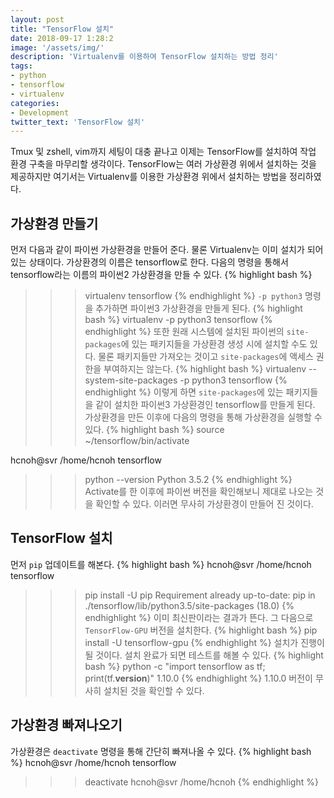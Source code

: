 ```yaml
---
layout: post
title: "TensorFlow 설치"
date: 2018-09-17 1:28:2
image: '/assets/img/'
description: 'Virtualenv를 이용하여 TensorFlow 설치하는 방법 정리'
tags:
- python
- tensorflow
- virtualenv
categories:
- Development
twitter_text: 'TensorFlow 설치'
---
```


Tmux 및 zshell, vim까지 세팅이 대충 끝나고 이제는 TensorFlow를 설치하여 작업 환경 구축을 마무리할 생각이다. TensorFlow는 여러 가상환경 위에서 설치하는 것을 제공하지만 여기서는 Virtualenv를 이용한 가상환경 위에서 설치하는 방법을 정리하였다.

## 가상환경 만들기
먼저 다음과 같이 파이썬 가상환경을 만들어 준다. 물론 Virtualenv는 이미 설치가 되어있는 상태이다. 가상환경의 이름은 tensorflow로 한다. 다음의 명령을 통해서 tensorflow라는 이름의 파이썬2 가상환경을 만들 수 있다.
{% highlight bash %}
>>> virtualenv tensorflow
{% endhighlight %}
`-p python3` 명령을 추가하면 파이썬3 가상환경을 만들게 된다.
{% highlight bash %}
>>> virtualenv -p python3 tensorflow
{% endhighlight %}
또한 원래 시스템에 설치된 파이썬의 `site-packages`에 있는 패키지들을 가상환경 생성 시에 설치할 수도 있다. 물론 패키지들만 가져오는 것이고 `site-packages`에 액세스 권한을 부여하지는 않는다.
{% highlight bash %}
>>> virtualenv --system-site-packages -p python3 tensorflow
{% endhighlight %}
이렇게 하면 `site-packages`에 있는 패키지들을 같이 설치한 파이썬3 가상환경인 tensorflow를 만들게 된다. 가상환경을 만든 이후에 다음의 명령을 통해 가상환경을 실행할 수 있다.
{% highlight bash %}
>>> source ~/tensorflow/bin/activate

hcnoh@svr /home/hcnoh tensorflow
>>> python --version
Python 3.5.2
{% endhighlight %}
Activate를 한 이후에 파이썬 버전을 확인해보니 제대로 나오는 것을 확인할 수 있다. 이러면 무사히 가상환경이 만들어 진 것이다.

## TensorFlow 설치
먼저 `pip` 업데이트를 해본다.
{% highlight bash %}
hcnoh@svr /home/hcnoh tensorflow
>>> pip install -U pip
Requirement already up-to-date: pip in ./tensorflow/lib/python3.5/site-packages (18.0)
{% endhighlight %}
이미 최신판이라는 결과가 뜬다. 그 다음으로 `TensorFlow-GPU` 버전을 설치한다.
{% highlight bash %}
>>> pip install -U tensorflow-gpu
{% endhighlight %}
설치가 진행이 될 것이다. 설치 완료가 되면 테스트를 해볼 수 있다.
{% highlight bash %}
>>> python -c "import tensorflow as tf; print(tf.__version__)"
1.10.0
{% endhighlight %}
1.10.0 버전이 무사히 설치된 것을 확인할 수 있다.

## 가상환경 빠져나오기
가상환경은 `deactivate` 명령을 통해 간단히 빠져나올 수 있다.
{% highlight bash %}
hcnoh@svr /home/hcnoh tensorflow
>>> deactivate
hcnoh@svr /home/hcnoh
{% endhighlight %}
